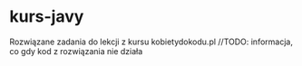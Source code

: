 # kurs-javy
Rozwiązane zadania do lekcji z kursu kobietydokodu.pl
//TODO: informacja, co gdy kod z rozwiązania nie działa

